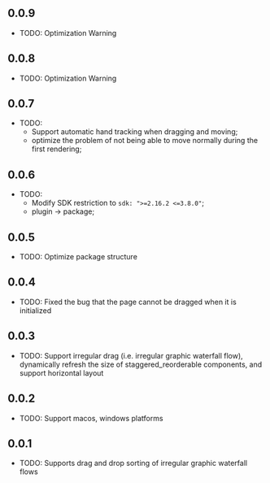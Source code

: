 ## 0.0.9

* TODO: Optimization Warning

## 0.0.8

* TODO: Optimization Warning

## 0.0.7

* TODO: 
  * Support automatic hand tracking when dragging and moving; 
  * optimize the problem of not being able to move normally during the first rendering;

## 0.0.6

* TODO: 
  * Modify SDK restriction to `sdk: ">=2.16.2 <=3.8.0"`;
  * plugin -> package;

## 0.0.5

* TODO: Optimize package structure

## 0.0.4

* TODO: Fixed the bug that the page cannot be dragged when it is initialized

## 0.0.3

* TODO: Support irregular drag (i.e. irregular graphic waterfall flow), dynamically refresh the size of staggered_reorderable components, and support horizontal layout

## 0.0.2

* TODO: Support macos, windows platforms

## 0.0.1

* TODO: Supports drag and drop sorting of irregular graphic waterfall flows